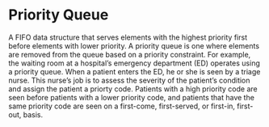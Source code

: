 # Priority Queue

A FIFO data structure that serves elements with the highest priority first before elements with lower priority. A priority queue is one where elements are removed from the queue based on a priority constraint. For example, the waiting room at a hospital’s emergency department (ED) operates using a priority queue. When a patient enters the ED, he or she is seen by a triage nurse. This nurse’s job is to assess the severity of the patient’s condition and assign the patient a priorty code. Patients with a high priority code are seen before patients with a lower priority code, and patients that have the same priority code are seen on a first-come, first-served, or first-in, first-out, basis.

